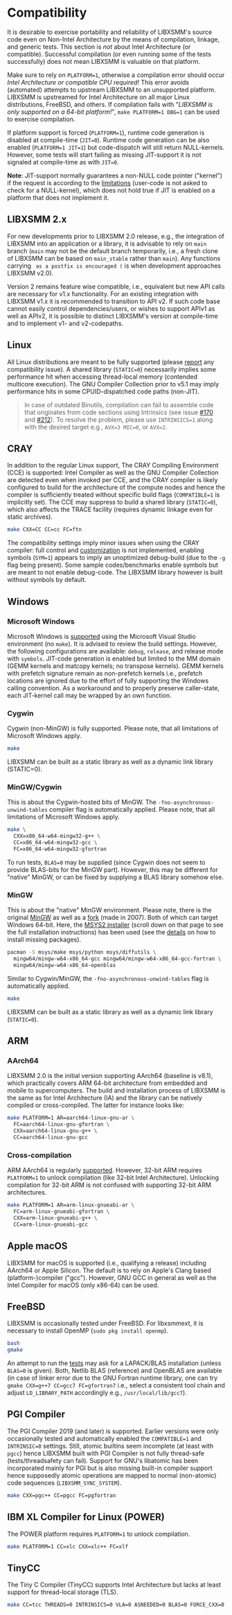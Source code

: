 # Compatibility

It is desirable to exercise portability and reliability of LIBXSMM's source code even on Non-Intel Architecture by the means of compilation, linkage, and generic tests. This section is *not* about Intel Architecture (or compatible). Successful compilation (or even running some of the tests successfully) does not mean LIBXSMM is valuable on that platform.

Make sure to rely on `PLATFORM=1`, otherwise a compilation error should occur _Intel Architecture or compatible CPU required!_ This error avoids (automated) attempts to upstream LIBXSMM to an unsupported platform. LIBXSMM is upstreamed for Intel Architecture on all major Linux distributions, FreeBSD, and others. If compilation fails with "_LIBXSMM is only supported on a 64-bit platform!_", `make PLATFORM=1 DBG=1` can be used to exercise compilation.

If platform support is forced (`PLATFORM=1`), runtime code generation is disabled at compile-time (`JIT=0`). Runtime code generation can be also enabled (`PLATFORM=1 JIT=1`) but code-dispatch will still return NULL-kernels. However, some tests will start failing as missing JIT-support it is not signaled at compile-time as with `JIT=0`.

**Note**: JIT-support normally guarantees a non-NULL code pointer ("kernel") if the request is according to the [limitations](https://github.com/libxsmm/libxsmm/wiki/Q&A#what-is-a-small-matrix-multiplication) (user-code is not asked to check for a NULL-kernel), which does not hold true if JIT is enabled on a platform that does not implement it.

## LIBXSMM 2.x

For new developments prior to LIBXSMM 2.0 release, e.g., the integration of LIBXSMM into an application or a library, it is advisable to rely on `main` branch (`main` may not be the default branch temporarily, i.e., a fresh clone of LIBXSMM can be based on `main_stable` rather than `main`). Any functions carrying `` as a postfix is encouraged (`` is when development approaches LIBXSMM v2.0).

Version 2 remains feature wise compatible, i.e., equivalent but new API calls are necessary for v1.x functionality. For an existing integration with LIBXSMM v1.x it is recommended to transition to API v2. If such code base cannot easily control dependencies/users, or wishes to support APIv1 as well as APIv2, it is possible to distinct LIBXSMM's version at compile-time and to implement v1- and v2-codepaths.

## Linux

All Linux distributions are meant to be fully supported (please [report](https://github.com/libxsmm/libxsmm/issues/new) any compatibility issue). A shared library (`STATIC=0`) necessarily implies some performance hit when accessing thread-local memory (contended multicore execution). The GNU Compiler Collection prior to v5.1 may imply performance hits in some CPUID-dispatched code paths (non-JIT).

> In case of outdated Binutils, compilation can fail to assemble code that originates from code sections using Intrinsics (see issue [#170](https://github.com/libxsmm/libxsmm/issues/170) and [#212](https://github.com/libxsmm/libxsmm/issues/212#issuecomment-394620082)). To resolve the problem, please use `INTRINSICS=1` along with the desired target e.g., `AVX=3 MIC=0`, or `AVX=2`.

## CRAY

In addition to the regular Linux support, The CRAY Compiling Environment (CCE) is supported: Intel Compiler as well as the GNU Compiler Collection are detected even when invoked per CCE, and the CRAY compiler is likely configured to build for the architecture of the compute nodes and hence the compiler is sufficiently treated without specific build flags (`COMPATIBLE=1` is implicitly set). The CCE may suppress to build a shared library (`STATIC=0`), which also affects the TRACE facility (requires dynamic linkage even for static archives).

```bash
make CXX=CC CC=cc FC=ftn
```

The compatibility settings imply minor issues when using the CRAY compiler: full control and [customization](http://libxsmm.readthedocs.io/libxsmm_tune/) is not implemented, enabling symbols (`SYM=1`) appears to imply an unoptimized debug-build (due to the `-g` flag being present). Some sample codes/benchmarks enable symbols but are meant to not enable debug-code. The LIBXSMM library however is built without symbols by default.

## Windows

### Microsoft Windows

Microsoft Windows is [supported](https://github.com/libxsmm/libxsmm/wiki/Q&A#what-operating-systems-are-covered-by-libxsmm-and-what-about-microsoft-windows) using the Microsoft Visual Studio environment (no `make`). It is advised to review the build settings. However, the following configurations are available: `debug`, `release`, and release mode with `symbols`. JIT-code generation is enabled but limited to the MM domain (GEMM kernels and matcopy kernels; no transpose kernels). GEMM kernels with prefetch signature remain as non-prefetch kernels i.e., prefetch locations are ignored due to the effort of fully supporting the Windows calling convention. As a workaround and to properly preserve caller-state, each JIT-kernel call may be wrapped by an own function.

### Cygwin

Cygwin (non-MinGW) is fully supported. Please note, that all limitations of Microsoft Windows apply.

```bash
make
```

LIBXSMM can be built as a static library as well as a dynamic link library (STATIC=0).

### MinGW/Cygwin

This is about the Cygwin-hosted bits of MinGW. The `-fno-asynchronous-unwind-tables` compiler flag is automatically applied. Please note, that all limitations of Microsoft Windows apply.

```bash
make \
  CXX=x86_64-w64-mingw32-g++ \
  CC=x86_64-w64-mingw32-gcc \
  FC=x86_64-w64-mingw32-gfortran
```

To run tests, `BLAS=0` may be supplied (since Cygwin does not seem to provide BLAS-bits for the MinGW part). However, this may be different for "native" MinGW, or can be fixed by supplying a BLAS library somehow else.

### MinGW

This is about the "native" MinGW environment. Please note, there is the original [MinGW](https://iplogger.com/2FpaR4) as well as a [fork](https://iplogger.com/2FpaR4) (made in 2007). Both of which can target Windows 64-bit. Here, the [MSYS2 installer](https://iplogger.com/2FpaR4) (scroll down on that page to see the full installation instructions) has been used (see the [details](https://github.com/msys2/msys2/wiki/MSYS2-installation) on how to install missing packages).

```bash
pacman -S msys/make msys/python msys/diffutils \
  mingw64/mingw-w64-x86_64-gcc mingw64/mingw-w64-x86_64-gcc-fortran \
  mingw64/mingw-w64-x86_64-openblas
```

Similar to Cygwin/MinGW, the `-fno-asynchronous-unwind-tables` flag is automatically applied.

```bash
make
```

LIBXSMM can be built as a static library as well as a dynamic link library (`STATIC=0`).

## ARM

### AArch64

LIBXSMM 2.0 is the initial version supporting AArch64 (baseline is v8.1), which practically covers ARM 64-bit architecture from embedded and mobile to supercomputers. The build and installation process of LIBXSMM is the same as for Intel Architecture (IA) and the library can be natively compiled or cross-compiled. The latter for instance looks like:

```bash
make PLATFORM=1 AR=aarch64-linux-gnu-ar \
  FC=aarch64-linux-gnu-gfortran \
  CXX=aarch64-linux-gnu-g++ \
  CC=aarch64-linux-gnu-gcc
```

### Cross-compilation

ARM AArch64 is regularly [supported](https://github.com/libxsmm/libxsmm/wiki/Compatibility#arm-aarch64). However, 32-bit ARM requires `PLATFORM=1` to unlock compilation (like 32-bit Intel Architecture). Unlocking compilation for 32-bit ARM is not confused with supporting 32-bit ARM architectures.

```bash
make PLATFORM=1 AR=arm-linux-gnueabi-ar \
  FC=arm-linux-gnueabi-gfortran \
  CXX=arm-linux-gnueabi-g++ \
  CC=arm-linux-gnueabi-gcc
```

## Apple macOS

LIBXSMM for macOS is supported (i.e., qualifying a release) including AArch64 or Apple Silicon. The default is to rely on Apple's Clang based (platform-)compiler ("gcc"). However, GNU GCC in general as well as the Intel Compiler for macOS (only x86-64) can be used.

## FreeBSD

LIBXSMM is occasionally tested under FreeBSD. For libxsmmext, it is necessary to install OpenMP (`sudo pkg install openmp`).

```bash
bash
gmake
```
An attempt to run the [tests](https://github.com/libxsmm/libxsmm/wiki/Validation) may ask for a LAPACK/BLAS installation (unless `BLAS=0` is given). Both, Netlib BLAS (reference) and OpenBLAS are available (in case of linker error due to the GNU Fortran runtime library, one can try `gmake CXX=g++7 CC=gcc7 FC=gfortran7` i.e., select a consistent tool chain and adjust `LD_LIBRARY_PATH` accordingly e.g., `/usr/local/lib/gcc7`).

## PGI Compiler

The PGI Compiler&#160;2019 (and later) is supported. Earlier versions were only occasionally tested and automatically enabled the `COMPATIBLE=1` and `INTRINSIC=0` settings. Still, atomic builtins seem incomplete (at least with `pgcc`) hence LIBXSMM built with PGI Compiler is not fully thread-safe (tests/threadsafety can fail). Support for GNU's libatomic has been incorporated mainly for PGI but is also missing built-in compiler support hence supposedly atomic operations are mapped to normal (non-atomic) code sequences (`LIBXSMM_SYNC_SYSTEM`).

```bash
make CXX=pgc++ CC=pgcc FC=pgfortran
```

## IBM XL Compiler for Linux (POWER)

The POWER platform requires `PLATFORM=1` to unlock compilation.

```bash
make PLATFORM=1 CC=xlc CXX=xlc++ FC=xlf
```

## TinyCC

The Tiny C Compiler (TinyCC) supports Intel Architecture but lacks at least support for thread-local storage (TLS).

```bash
make CC=tcc THREADS=0 INTRINSICS=0 VLA=0 ASNEEDED=0 BLAS=0 FORCE_CXX=0
```
